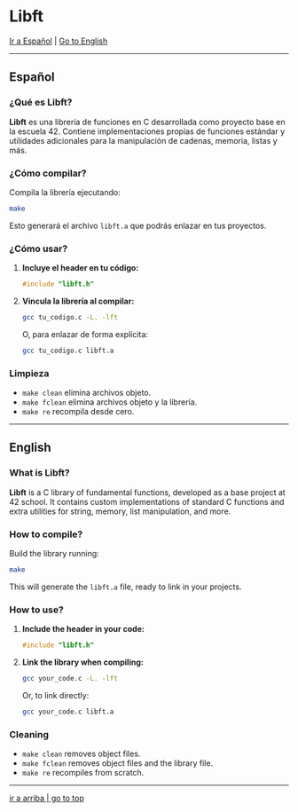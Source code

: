 # Libft

[Ir a Español](#espa%C3%B1ol) | [Go to English](#english)

---

## Español

### ¿Qué es Libft?

**Libft** es una librería de funciones en C desarrollada como proyecto base en la escuela 42. Contiene implementaciones propias de funciones estándar y utilidades adicionales para la manipulación de cadenas, memoria, listas y más.

### ¿Cómo compilar?

Compila la librería ejecutando:

```bash
make
```

Esto generará el archivo `libft.a` que podrás enlazar en tus proyectos.

### ¿Cómo usar?

1. **Incluye el header en tu código:**
   ```c
   #include "libft.h"
   ```
2. **Vincula la librería al compilar:**
   ```bash
   gcc tu_codigo.c -L. -lft
   ```
   O, para enlazar de forma explícita:
   ```bash
   gcc tu_codigo.c libft.a
   ```

### Limpieza

- `make clean` elimina archivos objeto.
- `make fclean` elimina archivos objeto y la librería.
- `make re` recompila desde cero.

---

## English

### What is Libft?

**Libft** is a C library of fundamental functions, developed as a base project at 42 school. It contains custom implementations of standard C functions and extra utilities for string, memory, list manipulation, and more.

### How to compile?

Build the library running:

```bash
make
```

This will generate the `libft.a` file, ready to link in your projects.

### How to use?

1. **Include the header in your code:**
   ```c
   #include "libft.h"
   ```
2. **Link the library when compiling:**
   ```bash
   gcc your_code.c -L. -lft
   ```
   Or, to link directly:
   ```bash
   gcc your_code.c libft.a
   ```

### Cleaning

- `make clean` removes object files.
- `make fclean` removes object files and the library file.
- `make re` recompiles from scratch.

---

[ir a arriba | go to top](#Libft)
